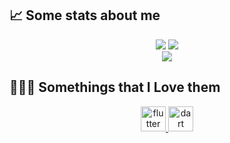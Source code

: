 ## &#x1f4c8; Some stats about me
 <p align="center">
 <img src=https://github-readme-stats.vercel.app/api?username=mohsenzad&bg_color=191b1f&title_color=FFE569&text_color=46D1FD&line_height=20 />
 	  <img src=https://github-profile-trophy.vercel.app/?username=mohsenzad&theme=onedark&row=1 />
  <br/>
  <img src=https://github-readme-stats.vercel.app/api/top-langs/?username=mohsenzad&layout=compact&bg_color=191b1f&title_color=46D1FD&text_color=fff />

 ## 👨🏻‍💻 Somethings that I Love them

<p align="center"> 
      <a href="https://www.python.org" target="_blank"> <img src="https://kalebujordan.dev/content/images/2021/04/icons8-python.svg" alt="flutter" width="40" height="40"/> </a>  
  <a href="https://html.spec.whatwg.org" target="_blank"> <img src="https://upload.wikimedia.org/wikipedia/commons/thumb/6/61/HTML5_logo_and_wordmark.svg/2048px-HTML5_logo_and_wordmark.svg.png" alt="dart" width="40" height="40"/> </a> 
 <p>
   
  </p>
